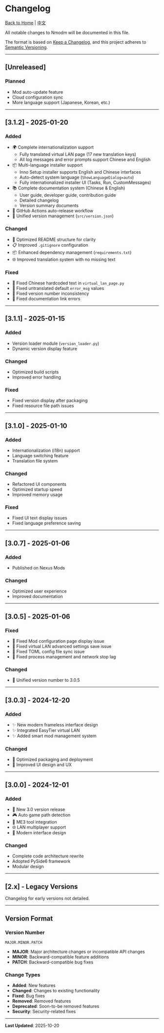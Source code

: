 # Changelog

[Back to Home](../../README.md) | [中文](../zh/CHANGELOG.md)

All notable changes to Nmodm will be documented in this file.

The format is based on [Keep a Changelog](https://keepachangelog.com/en/1.0.0/),
and this project adheres to [Semantic Versioning](https://semver.org/spec/v2.0.0.html).

---

## [Unreleased]

### Planned
- Mod auto-update feature
- Cloud configuration sync
- More language support (Japanese, Korean, etc.)

---

## [3.1.2] - 2025-01-20

### Added
- 🌍 Complete internationalization support
  - Fully translated virtual LAN page (17 new translation keys)
  - All log messages and error prompts support Chinese and English
- 📦 Multi-language installer support
  - Inno Setup installer supports English and Chinese interfaces
  - Auto-detect system language (`ShowLanguageDialog=auto`)
  - Fully internationalized installer UI (Tasks, Run, CustomMessages)
- 📚 Complete documentation system (Chinese & English)
  - User guide, developer guide, contribution guide
  - Detailed changelog
  - Version summary documents
- 🔧 GitHub Actions auto-release workflow
- 📝 Unified version management (`src/version.json`)

### Changed
- 🎨 Optimized README structure for clarity
- 📋 Improved `.gitignore` configuration
- 📦 Enhanced dependency management (`requirements.txt`)
- 🌐 Improved translation system with no missing text

### Fixed
- 🐛 Fixed Chinese hardcoded text in `virtual_lan_page.py`
- 🐛 Fixed untranslated default `error_msg` values
- 🐛 Fixed version number inconsistency
- 🐛 Fixed documentation link errors

---

## [3.1.1] - 2025-01-15

### Added
- Version loader module (`version_loader.py`)
- Dynamic version display feature

### Changed
- Optimized build scripts
- Improved error handling

### Fixed
- Fixed version display after packaging
- Fixed resource file path issues

---

## [3.1.0] - 2025-01-10

### Added
- Internationalization (i18n) support
- Language switching feature
- Translation file system

### Changed
- Refactored UI components
- Optimized startup speed
- Improved memory usage

### Fixed
- Fixed UI text display issues
- Fixed language preference saving

---

## [3.0.7] - 2025-01-06

### Added
- Published on Nexus Mods

### Changed
- Optimized user experience
- Improved documentation

---

## [3.0.5] - 2025-01-06

### Fixed
- 🐛 Fixed Mod configuration page display issue
- 🐛 Fixed virtual LAN advanced settings save issue
- 🐛 Fixed TOML config file sync issue
- 🐛 Fixed process management and network stop lag

### Changed
- 🔧 Unified version number to 3.0.5

---

## [3.0.3] - 2024-12-20

### Added
- ✨ New modern frameless interface design
- ✨ Integrated EasyTier virtual LAN
- ✨ Added smart mod management system

### Changed
- 🔧 Optimized packaging and deployment
- 🎨 Improved UI design and UX

---

## [3.0.0] - 2024-12-01

### Added
- 🎉 New 3.0 version release
- 🎮 Auto game path detection
- 🔧 ME3 tool integration
- 🌐 LAN multiplayer support
- 🎨 Modern interface design

### Changed
- Complete code architecture rewrite
- Adopted PySide6 framework
- Modular design

---

## [2.x] - Legacy Versions

Changelog for early versions not detailed.

---

## Version Format

### Version Number

`MAJOR.MINOR.PATCH`

- **MAJOR**: Major architecture changes or incompatible API changes
- **MINOR**: Backward-compatible feature additions
- **PATCH**: Backward-compatible bug fixes

### Change Types

- **Added**: New features
- **Changed**: Changes to existing functionality
- **Fixed**: Bug fixes
- **Removed**: Removed features
- **Deprecated**: Soon-to-be removed features
- **Security**: Security-related fixes

---

**Last Updated**: 2025-10-20
